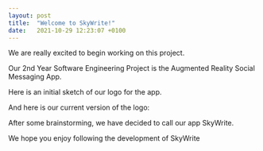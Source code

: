 ```yaml
---
layout: post
title:  "Welcome to SkyWrite!"
date:   2021-10-29 12:23:07 +0100
---
```

We are really excited to begin working on this project.

Our 2nd Year Software Engineering Project  is the Augmented Reality Social Messaging App.

Here is an initial sketch of our logo for the app.
<!-- ![logo drawing](/assets/logo_sketch.jpeg) -->

And here is our current version of the logo:
<!-- ![logo drawing](/assets/logo.jpeg) -->

After some brainstorming, we have decided to call our app SkyWrite.

We hope you enjoy following the development of SkyWrite